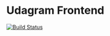 # Udagram Frontend

[![Build Status](https://travis-ci.org/webrgp/udagram-frontend.svg?branch=master)](https://travis-ci.org/webrgp/udagram-frontend)